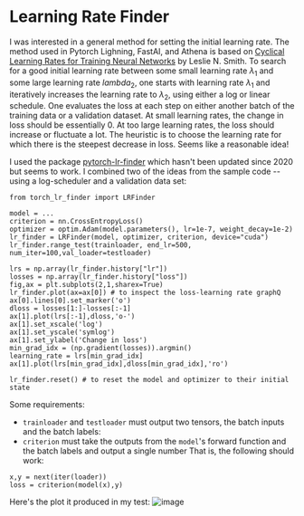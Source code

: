# Learning Rate Finder

I was interested in a general method for setting the initial learning rate. The method used in Pytorch Lighning, FastAI, and Athena is based on [Cyclical Learning Rates for Training Neural Networks](https://arxiv.org/abs/1506.01186) by Leslie N. Smith. To search for a good initial learning rate between some small learning rate $\lambda_1$ and some large learning rate $lambda_2$, one starts with learning rate $\lambda_1$ and iteratively increases the learning rate to $\lambda_2$, using either a log or linear schedule. One evaluates the loss at each step on either another batch of the training data or a validation dataset. At small learning rates, the change in loss should be essentially 0. At too large learning rates, the loss should increase or fluctuate a lot. The heuristic is to choose the learning rate for which there is the steepest decrease in loss. Seems like a reasonable idea! 

I used the package [pytorch-lr-finder](https://github.com/davidtvs/pytorch-lr-finder) which hasn't been updated since 2020 but seems to work. I combined two of the ideas from the sample code -- using a log-scheduler and a validation data set:

```
from torch_lr_finder import LRFinder

model = ...
criterion = nn.CrossEntropyLoss()
optimizer = optim.Adam(model.parameters(), lr=1e-7, weight_decay=1e-2)
lr_finder = LRFinder(model, optimizer, criterion, device="cuda")
lr_finder.range_test(trainloader, end_lr=500, num_iter=100,val_loader=testloader)

lrs = np.array(lr_finder.history["lr"])
losses = np.array(lr_finder.history["loss"])
fig,ax = plt.subplots(2,1,sharex=True)
lr_finder.plot(ax=ax[0]) # to inspect the loss-learning rate graphQ
ax[0].lines[0].set_marker('o')
dloss = losses[1:]-losses[:-1]
ax[1].plot(lrs[:-1],dloss,'o-')
ax[1].set_xscale('log')
ax[1].set_yscale('symlog')
ax[1].set_ylabel('Change in loss')
min_grad_idx = (np.gradient(losses)).argmin()
learning_rate = lrs[min_grad_idx]
ax[1].plot(lrs[min_grad_idx],dloss[min_grad_idx],'ro')

lr_finder.reset() # to reset the model and optimizer to their initial state
```

Some requirements:
* `trainloader` and `testloader` must output two tensors, the batch inputs and the batch labels:
* `criterion` must take the outputs from the `model`'s forward function and the batch labels and output a single number
That is, the following should work:
```
x,y = next(iter(loader))
loss = criterion(model(x),y)
```

Here's the plot it produced in my test:
![image](https://github.com/kristinbranson/notes/assets/211380/f56ea119-3b05-4138-9fe2-c29437dc27f8)
